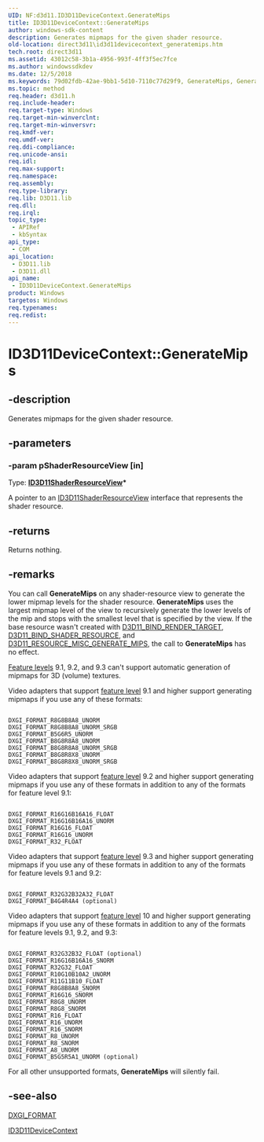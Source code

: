 ```yaml
---
UID: NF:d3d11.ID3D11DeviceContext.GenerateMips
title: ID3D11DeviceContext::GenerateMips
author: windows-sdk-content
description: Generates mipmaps for the given shader resource.
old-location: direct3d11\id3d11devicecontext_generatemips.htm
tech.root: direct3d11
ms.assetid: 43012c58-3b1a-4956-993f-4ff3f5ec7fce
ms.author: windowssdkdev
ms.date: 12/5/2018
ms.keywords: 79d02fdb-42ae-9bb1-5d10-7110c77d29f9, GenerateMips, GenerateMips method [Direct3D 11], GenerateMips method [Direct3D 11],ID3D11DeviceContext interface, ID3D11DeviceContext interface [Direct3D 11],GenerateMips method, ID3D11DeviceContext.GenerateMips, ID3D11DeviceContext::GenerateMips, d3d11/ID3D11DeviceContext::GenerateMips, direct3d11.id3d11devicecontext_generatemips
ms.topic: method
req.header: d3d11.h
req.include-header: 
req.target-type: Windows
req.target-min-winverclnt: 
req.target-min-winversvr: 
req.kmdf-ver: 
req.umdf-ver: 
req.ddi-compliance: 
req.unicode-ansi: 
req.idl: 
req.max-support: 
req.namespace: 
req.assembly: 
req.type-library: 
req.lib: D3D11.lib
req.dll: 
req.irql: 
topic_type:
 - APIRef
 - kbSyntax
api_type:
 - COM
api_location:
 - D3D11.lib
 - D3D11.dll
api_name:
 - ID3D11DeviceContext.GenerateMips
product: Windows
targetos: Windows
req.typenames: 
req.redist: 
---
```


# ID3D11DeviceContext::GenerateMips


## -description


Generates mipmaps for the given shader resource.


## -parameters




### -param pShaderResourceView [in]

Type: <b><a href="https://msdn.microsoft.com/289555d8-2a6e-454f-86bc-48fb2c8ea345">ID3D11ShaderResourceView</a>*</b>

A pointer to an <a href="https://msdn.microsoft.com/289555d8-2a6e-454f-86bc-48fb2c8ea345">ID3D11ShaderResourceView</a> interface that represents the shader resource.


## -returns



Returns nothing.




## -remarks



You can call <b>GenerateMips</b> on any shader-resource view to generate the lower mipmap levels for the shader resource. <b>GenerateMips</b> uses the largest mipmap level of the view to recursively generate the lower levels of the mip and stops with the smallest level that is specified by the view. If the base resource wasn't created with <a href="https://msdn.microsoft.com/en-us/library/Ff476085(v=VS.85).aspx">D3D11_BIND_RENDER_TARGET</a>, <a href="https://msdn.microsoft.com/en-us/library/Ff476085(v=VS.85).aspx">D3D11_BIND_SHADER_RESOURCE</a>, and <a href="https://msdn.microsoft.com/2a324055-21b0-4dad-a8e0-781905329dc2">D3D11_RESOURCE_MISC_GENERATE_MIPS</a>, the call to <b>GenerateMips</b> has no effect.

<a href="https://msdn.microsoft.com/en-us/library/Ff476876(v=VS.85).aspx">Feature levels</a> 9.1, 9.2, and 9.3 can't support automatic generation of mipmaps for 3D (volume) textures.

Video adapters that support <a href="https://msdn.microsoft.com/en-us/library/Ff476876(v=VS.85).aspx">feature level</a> 9.1 and higher support generating mipmaps if you use any of these formats:


```

DXGI_FORMAT_R8G8B8A8_UNORM
DXGI_FORMAT_R8G8B8A8_UNORM_SRGB
DXGI_FORMAT_B5G6R5_UNORM
DXGI_FORMAT_B8G8R8A8_UNORM
DXGI_FORMAT_B8G8R8A8_UNORM_SRGB
DXGI_FORMAT_B8G8R8X8_UNORM
DXGI_FORMAT_B8G8R8X8_UNORM_SRGB

```


Video adapters that support <a href="https://msdn.microsoft.com/en-us/library/Ff476876(v=VS.85).aspx">feature level</a> 9.2 and higher support generating mipmaps if you use any of these formats in addition to any of the formats for feature level 9.1:


```

DXGI_FORMAT_R16G16B16A16_FLOAT
DXGI_FORMAT_R16G16B16A16_UNORM
DXGI_FORMAT_R16G16_FLOAT
DXGI_FORMAT_R16G16_UNORM
DXGI_FORMAT_R32_FLOAT

```


Video adapters that support <a href="https://msdn.microsoft.com/en-us/library/Ff476876(v=VS.85).aspx">feature level</a> 9.3 and higher support generating mipmaps if you use any of these formats in addition to any of the formats for feature levels 9.1 and 9.2:


```

DXGI_FORMAT_R32G32B32A32_FLOAT
DXGI_FORMAT_B4G4R4A4 (optional)

```


Video adapters that support <a href="https://msdn.microsoft.com/en-us/library/Ff476876(v=VS.85).aspx">feature level</a> 10 and higher support generating mipmaps if you use any of these formats in addition to any of the formats for feature levels 9.1, 9.2, and 9.3:


```

DXGI_FORMAT_R32G32B32_FLOAT (optional)
DXGI_FORMAT_R16G16B16A16_SNORM
DXGI_FORMAT_R32G32_FLOAT
DXGI_FORMAT_R10G10B10A2_UNORM
DXGI_FORMAT_R11G11B10_FLOAT
DXGI_FORMAT_R8G8B8A8_SNORM
DXGI_FORMAT_R16G16_SNORM
DXGI_FORMAT_R8G8_UNORM
DXGI_FORMAT_R8G8_SNORM
DXGI_FORMAT_R16_FLOAT
DXGI_FORMAT_R16_UNORM
DXGI_FORMAT_R16_SNORM
DXGI_FORMAT_R8_UNORM
DXGI_FORMAT_R8_SNORM
DXGI_FORMAT_A8_UNORM
DXGI_FORMAT_B5G5R5A1_UNORM (optional)

```


For all other unsupported formats, <b>GenerateMips</b> will silently fail.




## -see-also




<a href="https://msdn.microsoft.com/en-us/library/Bb173059(v=VS.85).aspx">DXGI_FORMAT</a>



<a href="https://msdn.microsoft.com/afb32c09-77f2-4c33-bd93-8dce92a2e45e">ID3D11DeviceContext</a>
 

 

